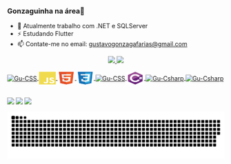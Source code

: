 ### Gonzaguinha na área👋


- 🤔 Atualmente trabalho com .NET e SQLServer
- ⚡ Estudando Flutter
- 📫 Contate-me no email: gustavogonzagafarias@gmail.com

<div align="center">
  <a href="https://github.com/GustavoGonzaga-Dev">
  <img height="180em" src="https://github-readme-stats.vercel.app/api?username=GustavoGonzaga-Dev&show_icons=true&theme=dark&include_all_commits=true&count_private=true"/>
  <img height="180em" src="https://github-readme-stats.vercel.app/api/top-langs/?username=GustavoGonzaga-Dev&layout=compact&langs_count=7&theme=dark"/>
</div>
  
<div style="display: inline_block"><br>
  <img align="center" alt="Gu-CSS" height="30" width="40" src="https://cdn.jsdelivr.net/gh/devicons/devicon/icons/java/java-original.svg">
  <img align="center" alt="Gu-Js" height="30" width="40" src="https://raw.githubusercontent.com/devicons/devicon/master/icons/javascript/javascript-plain.svg">
  <img align="center" alt="Gu-HTML" height="30" width="40" src="https://raw.githubusercontent.com/devicons/devicon/master/icons/html5/html5-original.svg">
  <img align="center" alt="Gu-CSS" height="30" width="40" src="https://raw.githubusercontent.com/devicons/devicon/master/icons/css3/css3-original.svg">
  <img align="center" alt="Gu-CSS" height="30" width="40" src="https://cdn.jsdelivr.net/gh/devicons/devicon/icons/godot/godot-original.svg">
  <img align="center" alt="Gu-Csharp" height="30" width="40" src="https://raw.githubusercontent.com/devicons/devicon/master/icons/csharp/csharp-original.svg">
  <img align="center" alt="Gu-Csharp" height="30" width="40" src="https://cdn.jsdelivr.net/gh/devicons/devicon/icons/microsoftsqlserver/microsoftsqlserver-plain.svg">
  <img align="center" alt="Gu-Csharp" height="30" width="40" src="https://cdn.jsdelivr.net/gh/devicons/devicon/icons/vscode/vscode-original.svg">
  
</div>
  
##
  
<div> 
  <a href="https://instagram.com/gu_gonzaga.pdf" target="_blank"><img src="https://img.shields.io/badge/-Instagram-%23E4405F?style=for-the-badge&logo=instagram&logoColor=white" target="_blank"></a>
  <a href = "gustavogonzagafarias@gmail.com"><img src="https://img.shields.io/badge/-Gmail-%23333?style=for-the-badge&logo=gmail&logoColor=white" target="_blank"></a>
  <a href="https://www.linkedin.com/in/diego-k-36693211a/" target="_blank"><img src="https://img.shields.io/badge/-LinkedIn-%230077B5?style=for-the-badge&logo=linkedin&logoColor=white" target="_blank"></a> 
 
  ![Snake animation](https://github.com/GustavoGonzaga-Dev/GustavoGonzaga-Dev/blob/output/github-contribution-grid-snake.svg)
 
</div>

